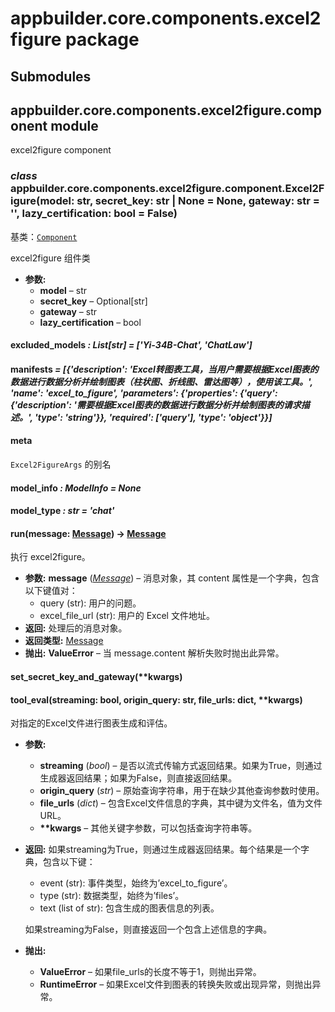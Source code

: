 # appbuilder.core.components.excel2figure package

## Submodules

## appbuilder.core.components.excel2figure.component module

excel2figure component

### *class* appbuilder.core.components.excel2figure.component.Excel2Figure(model: str, secret_key: str | None = None, gateway: str = '', lazy_certification: bool = False)

基类：[`Component`](appbuilder.core.md#appbuilder.core.component.Component)

excel2figure 组件类

* **参数:**
  * **model** – str
  * **secret_key** – Optional[str]
  * **gateway** – str
  * **lazy_certification** – bool

#### excluded_models *: List[str]* *= ['Yi-34B-Chat', 'ChatLaw']*

#### manifests *= [{'description': 'Excel转图表工具，当用户需要根据Excel图表的数据进行数据分析并绘制图表（柱状图、折线图、雷达图等），使用该工具。', 'name': 'excel_to_figure', 'parameters': {'properties': {'query': {'description': '需要根据Excel图表的数据进行数据分析并绘制图表的请求描述。', 'type': 'string'}}, 'required': ['query'], 'type': 'object'}}]*

#### meta

`Excel2FigureArgs` 的别名

#### model_info *: ModelInfo* *= None*

#### model_type *: str* *= 'chat'*

#### run(message: [Message](appbuilder.core.md#appbuilder.core.message.Message)) → [Message](appbuilder.core.md#appbuilder.core.message.Message)

执行 excel2figure。

* **参数:**
  **message** ([*Message*](appbuilder.core.md#appbuilder.core.message.Message)) – 消息对象，其 content 属性是一个字典，包含以下键值对：
  - query (str): 用户的问题。
  - excel_file_url (str): 用户的 Excel 文件地址。
* **返回:**
  处理后的消息对象。
* **返回类型:**
  [Message](appbuilder.core.md#appbuilder.core.message.Message)
* **抛出:**
  **ValueError** – 当 message.content 解析失败时抛出此异常。

#### set_secret_key_and_gateway(\*\*kwargs)

#### tool_eval(streaming: bool, origin_query: str, file_urls: dict, \*\*kwargs)

对指定的Excel文件进行图表生成和评估。

* **参数:**
  * **streaming** (*bool*) – 是否以流式传输方式返回结果。如果为True，则通过生成器返回结果；如果为False，则直接返回结果。
  * **origin_query** (*str*) – 原始查询字符串，用于在缺少其他查询参数时使用。
  * **file_urls** (*dict*) – 包含Excel文件信息的字典，其中键为文件名，值为文件URL。
  * **\*\*kwargs** – 其他关键字参数，可以包括查询字符串等。
* **返回:**
  如果streaming为True，则通过生成器返回结果。每个结果是一个字典，包含以下键：
  - event (str): 事件类型，始终为’excel_to_figure’。
  - type (str): 数据类型，始终为’files’。
  - text (list of str): 包含生成的图表信息的列表。

  如果streaming为False，则直接返回一个包含上述信息的字典。
* **抛出:**
  * **ValueError** – 如果file_urls的长度不等于1，则抛出异常。
  * **RuntimeError** – 如果Excel文件到图表的转换失败或出现异常，则抛出异常。

